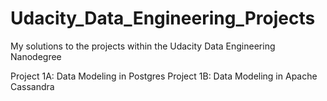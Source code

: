 # Udacity_Data_Engineering_Projects
My solutions to the projects within the Udacity Data Engineering Nanodegree

Project 1A: Data Modeling in Postgres
Project 1B: Data Modeling in Apache Cassandra
